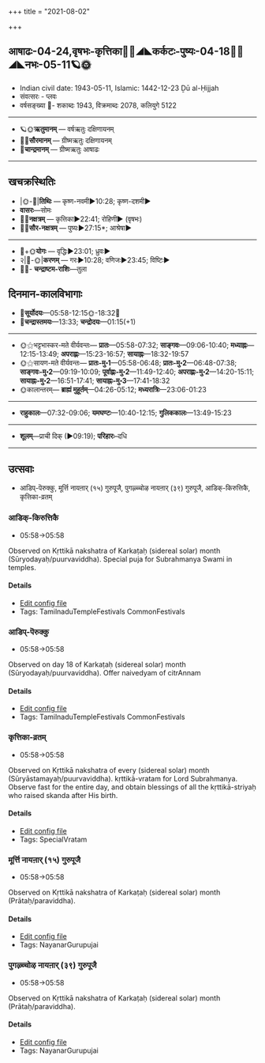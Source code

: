 +++
title = "2021-08-02"

+++
## आषाढः-04-24,वृषभः-कृत्तिका🌛🌌◢◣कर्कटः-पुष्यः-04-18🌌🌞◢◣नभः-05-11🪐🌞
- Indian civil date: 1943-05-11, Islamic: 1442-12-23 Ḏū al-Ḥijjah
- संवत्सरः - प्लवः
- वर्षसङ्ख्या 🌛- शकाब्दः 1943, विक्रमाब्दः 2078, कलियुगे 5122
___________________
- 🪐🌞**ऋतुमानम्** — वर्षऋतुः दक्षिणायनम्
- 🌌🌞**सौरमानम्** — ग्रीष्मऋतुः दक्षिणायनम्
- 🌛**चान्द्रमानम्** — ग्रीष्मऋतुः आषाढः
___________________


## खचक्रस्थितिः
- |🌞-🌛|**तिथिः** — कृष्ण-नवमी►10:28; कृष्ण-दशमी►  
- **वासरः**—सोमः  
- 🌌🌛**नक्षत्रम्** — कृत्तिका►22:41; रोहिणी► (वृषभः)  
- 🌌🌞**सौर-नक्षत्रम्** — पुष्यः►27:15*; आश्रेषा►  
___________________
- 🌛+🌞**योगः** — वृद्धिः►23:01; ध्रुवः►  
- २|🌛-🌞|**करणम्** — गरः►10:28; वणिजः►23:45; विष्टिः►  
- 🌌🌛- **चन्द्राष्टम-राशिः**—तुला  


## दिनमान-कालविभागाः
- 🌅**सूर्योदयः**—05:58-12:15🌞️-18:32🌇  
- 🌛**चन्द्रास्तमयः**—13:33; **चन्द्रोदयः**—01:15(+1)  
___________________
- 🌞⚝भट्टभास्कर-मते वीर्यवन्तः— **प्रातः**—05:58-07:32; **साङ्गवः**—09:06-10:40; **मध्याह्नः**—12:15-13:49; **अपराह्णः**—15:23-16:57; **सायाह्नः**—18:32-19:57  
- 🌞⚝सायण-मते वीर्यवन्तः— **प्रातः-मु॰1**—05:58-06:48; **प्रातः-मु॰2**—06:48-07:38; **साङ्गवः-मु॰2**—09:19-10:09; **पूर्वाह्णः-मु॰2**—11:49-12:40; **अपराह्णः-मु॰2**—14:20-15:11; **सायाह्नः-मु॰2**—16:51-17:41; **सायाह्नः-मु॰3**—17:41-18:32  
- 🌞कालान्तरम्— **ब्राह्मं मुहूर्तम्**—04:26-05:12; **मध्यरात्रिः**—23:06-01:23  
___________________
- **राहुकालः**—07:32-09:06; **यमघण्टः**—10:40-12:15; **गुलिककालः**—13:49-15:23  
___________________
- **शूलम्**—प्राची दिक् (►09:19); **परिहारः**–दधि  
___________________

## उत्सवाः
- आडिप्-पॆरुक्कु, मूर्त्ति नायऩार् (१५) गुरुपूजै, पुगऴ्च्चोऴ नायऩार् (३९) गुरुपूजै, आडिक्-किरुत्तिकै, कृत्तिका-व्रतम्
### आडिक्-किरुत्तिकै
- 05:58→05:58

Observed on Kṛttikā nakshatra of Karkaṭaḥ (sidereal solar) month (Sūryodayaḥ/puurvaviddha). Special puja for Subrahmanya Swami in temples.

#### Details
- [Edit config file](https://github.com/jyotisham/adyatithi/tree/master/temples/Tamil/sidereal_solar_month/nakshatra/04/03/ADik~kiruttikai.toml)
- Tags: TamilnaduTempleFestivals CommonFestivals


### आडिप्-पॆरुक्कु
- 05:58→05:58

Observed on day 18 of Karkaṭaḥ (sidereal solar) month (Sūryodayaḥ/puurvaviddha). Offer naivedyam of citrAnnam

#### Details
- [Edit config file](https://github.com/jyotisham/adyatithi/tree/master/temples/Tamil/sidereal_solar_month/day/04/18/ADip~perukku.toml)
- Tags: TamilnaduTempleFestivals CommonFestivals


### कृत्तिका-व्रतम्
- 05:58→05:58

Observed on Kṛttikā nakshatra of every (sidereal solar) month (Sūryāstamayaḥ/puurvaviddha). kṛttikā-vratam for Lord Subrahmanya. Observe fast for the entire day, and obtain blessings of all the kṛttikā-striyaḥ who raised skanda after His birth.

#### Details
- [Edit config file](https://github.com/jyotisham/adyatithi/tree/master/devatA/kaumAra/sidereal_solar_month/nakshatra/00/03/kRttikA-vratam.toml)
- Tags: SpecialVratam


### मूर्त्ति नायऩार् (१५) गुरुपूजै
- 05:58→05:58

Observed on Kṛttikā nakshatra of Karkaṭaḥ (sidereal solar) month (Prātaḥ/paraviddha). 

#### Details
- [Edit config file](https://github.com/jyotisham/adyatithi/tree/master/mahApuruSha/nAyanAr/sidereal_solar_month/nakshatra/04/03/mUrtti%20nAyan2Ar%20%2815%29%20gurupUjai.toml)
- Tags: NayanarGurupujai


### पुगऴ्च्चोऴ नायऩार् (३९) गुरुपूजै
- 05:58→05:58

Observed on Kṛttikā nakshatra of Karkaṭaḥ (sidereal solar) month (Prātaḥ/paraviddha). 

#### Details
- [Edit config file](https://github.com/jyotisham/adyatithi/tree/master/mahApuruSha/nAyanAr/sidereal_solar_month/nakshatra/04/03/pugazhccOzha%20nAyan2Ar%20%2839%29%20gurupUjai.toml)
- Tags: NayanarGurupujai


